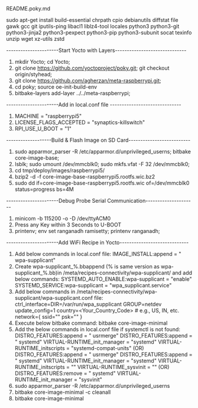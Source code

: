 README.poky.md

sudo apt-get install build-essential chrpath cpio debianutils diffstat file gawk gcc git iputils-ping libacl1 liblz4-tool locales python3 python3-git python3-jinja2 python3-pexpect python3-pip python3-subunit socat texinfo unzip wget xz-utils zstd

----------------------Start Yocto with Layers------------------------------

1. mkdir Yocto; cd Yocto;
2. git clone https://github.com/yoctoproject/poky.git; git checkout origin/styhead;
3. git clone https://github.com/agherzan/meta-raspberrypi.git;
4. cd poky; source oe-init-build-env
5. bitbake-layers add-layer ../../meta-raspberrypi;

----------------------Add in local.conf file ------------------------------

1. MACHINE = "raspberrypi5"
2. LICENSE_FLAGS_ACCEPTED = "synaptics-killswitch"
3. RPI_USE_U_BOOT = "1"

-------------------Build & Flash Image on SD Card--------------------------

1. sudo apparmor_parser -R /etc/apparmor.d/unprivileged_userns; bitbake core-image-base;
2. lsblk; sudo umount /dev/mmcblk0; sudo mkfs.vfat -F 32 /dev/mmcblk0;
3. cd tmp/deploy/images/raspberrypi5/
4. bzip2 -d -f core-image-base-raspberrypi5.rootfs.wic.bz2
5. sudo dd if=core-image-base-raspberrypi5.rootfs.wic of=/dev/mmcblk0 status=progress bs=4M

----------------------Debug Probe Serial Communication---------------------

1. minicom -b 115200 -o -D /dev/ttyACM0
2. Press any Key within 3 Seconds to U-BOOT
3. printenv; env set ranganadh ramisetty; printenv ranganadh;

----------------------Add WiFi Recipe in Yocto-----------------------------

1. Add below commands in local.conf file:
	IMAGE_INSTALL:append = " wpa-supplicant"
2. Create wpa-supplicant_%.bbappend (% is same version as wpa-supplicant_%.bb)in /meta/recipes-connectivity/wpa-supplicant/ and add below commands:
	SYSTEMD_AUTO_ENABLE:wpa-supplicant = "enable"
	SYSTEMD_SERVICE:wpa-supplicant = "wpa_supplicant.service"
3. Add below commands in /meta/recipes-connectivity/wpa-supplicant/wpa-supplicant.conf file:
	ctrl_interface=DIR=/var/run/wpa_supplicant GROUP=netdev
	update_config=1
	country=<Your_Country_Code>  # e.g., US, IN, etc.
	network={
	    ssid="<YourSSID>"
	    psk="<YourPassword>"
	}
4. Execute below bitbake command:
	bitbake core-image-minimal
5. Add the below commands in local.conf file if systemctl is not found:
	DISTRO_FEATURES:append = " usrmerge"
	DISTRO_FEATURES:append = " systemd"
	VIRTUAL-RUNTIME_init_manager = "systemd"
	VIRTUAL-RUNTIME_initscripts = "systemd-compat-units"
	(OR)
	DISTRO_FEATURES:append = " usrmerge"
	DISTRO_FEATURES:append = " systemd"
	VIRTUAL-RUNTIME_init_manager = "systemd"
	VIRTUAL-RUNTIME_initscripts = ""
	VIRTUAL-RUNTIME_sysvinit = ""
	(OR)
	DISTRO_FEATURES:remove = " systemd"
	VIRTUAL-RUNTIME_init_manager = "sysvinit"
6. sudo apparmor_parser -R /etc/apparmor.d/unprivileged_userns
7. bitbake core-image-minimal -c cleanall
8. bitbake core-image-minimal

